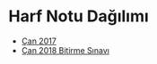 # Harf Notu Dağılımı

- [Çan 2017](./Harf%20Notu%20Da%C4%9F%C4%B1l%C4%B1m%C4%B1/%C3%87an%202017.png)
- [Çan 2018 Bitirme Sınavı](./Harf%20Notu%20Da%C4%9F%C4%B1l%C4%B1m%C4%B1/%C3%87an%202018%20Bitirme%20S%C4%B1nav%C4%B1.png)
